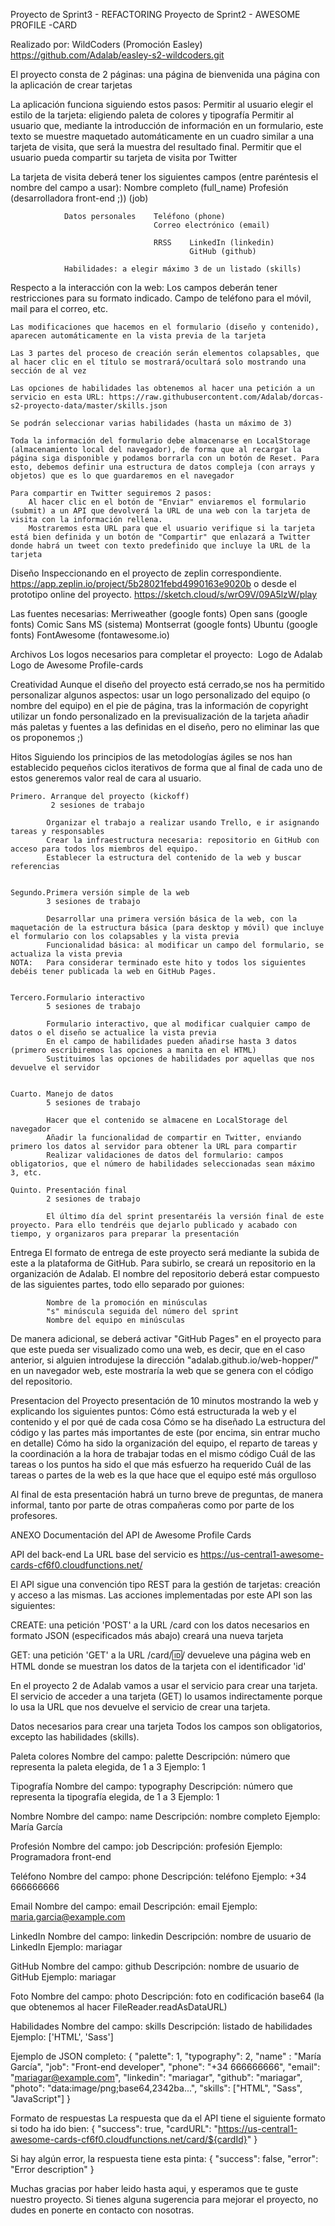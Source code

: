 Proyecto de Sprint3 - REFACTORING
Proyecto de Sprint2 - AWESOME PROFILE -CARD

Realizado por: WildCoders (Promoción Easley)
https://github.com/Adalab/easley-s2-wildcoders.git


El proyecto consta de 2 páginas:    una página de bienvenida
                                    una página con la aplicación de crear tarjetas

La aplicación funciona siguiendo estos pasos:
    Permitir al usuario elegir el estilo de la tarjeta:  eligiendo paleta de colores y                                                             tipografía
    Permitir al usuario que, mediante la introducción de información en un formulario, este texto se muestre maquetado automáticamente en un cuadro similar a una tarjeta de visita, que será la muestra del resultado final.
    Permitir que el usuario pueda compartir su tarjeta de visita por Twitter


La tarjeta de visita deberá tener los siguientes campos (entre paréntesis el nombre del campo a usar):  Nombre completo (full_name)
                Profesión (desarrolladora front-end ;)) (job)

                Datos personales    Teléfono (phone)
                                    Correo electrónico (email)

                                    RRSS    LinkedIn (linkedin)
                                            GitHub (github)

                Habilidades: a elegir máximo 3 de un listado (skills)


Respecto a la interacción con la web:
    Los campos deberán tener restricciones para su formato indicado. Campo de teléfono para el móvil, mail para el correo, etc.

    Las modificaciones que hacemos en el formulario (diseño y contenido), aparecen automáticamente en la vista previa de la tarjeta

    Las 3 partes del proceso de creación serán elementos colapsables, que al hacer clic en el título se mostrará/ocultará solo mostrando una sección de al vez

    Las opciones de habilidades las obtenemos al hacer una petición a un servicio en esta URL​: https://raw.githubusercontent.com/Adalab/dorcas-s2-proyecto-data/master/skills.json

    Se podrán seleccionar varias habilidades (hasta un máximo de 3)

    Toda la información del formulario debe almacenarse en LocalStorage (almacenamiento local del navegador), de forma que al recargar la página siga disponible y podamos borrarla con un botón de Reset. Para esto, debemos definir una estructura de datos compleja (con arrays y objetos) que es lo que guardaremos en el navegador

    Para compartir en Twitter seguiremos 2 pasos:
        Al hacer clic en el botón de "Enviar" enviaremos el formulario (submit) a un API que devolverá la URL de una web con la tarjeta de visita con la información rellena.
        Mostraremos esta URL para que el usuario verifique si la tarjeta está bien definida y un botón de "Compartir" que enlazará a Twitter donde habrá un tweet con texto predefinido que incluye la URL de la tarjeta


Diseño
Inspeccionando en el proyecto de zeplin correspondiente. https://app.zeplin.io/project/5b28021febd4990163e9020b
o desde el prototipo online del proyecto. https://sketch.cloud/s/wrO9V/09A5lzW/play

Las fuentes necesarias: Merriweather (google fonts)
                        Open sans (google fonts)
                        Comic Sans MS (sistema)
                        Montserrat (google fonts)
                        Ubuntu (google fonts)
                        FontAwesome (fontawesome.io)

Archivos
Los logos necesarios para completar el proyecto:   ​ Logo de Adalab​
                                                    ​Logo de Awesome Profile-cards​

Creatividad
Aunque el diseño del proyecto está cerrado,se nos ha permitido personalizar algunos aspectos:
    usar un logo personalizado del equipo (o nombre del equipo) en el pie de página, tras la información de copyright
    utilizar un fondo personalizado en la previsualización de la tarjeta
    añadir más paletas y fuentes a las definidas en el diseño, pero no eliminar las que os proponemos ;)



Hitos
Siguiendo los principios de las metodologías ágiles se nos han establecido pequeños ciclos iterativos de forma que al final de cada uno de estos generemos valor real de cara al usuario.

    Primero. Arranque del proyecto (kickoff)
             2 sesiones de trabajo

            Organizar el trabajo a realizar usando Trello, e ir asignando tareas y responsables
            Crear la infraestructura necesaria: repositorio en GitHub con acceso para todos los miembros del equipo.
            Establecer la estructura del contenido de la web y buscar referencias


    Segundo.Primera versión simple de la web
            3 sesiones de trabajo

            Desarrollar una primera versión básica de la web, con la maquetación de la estructura básica (para desktop y móvil) que incluye el formulario con los colapsables y la vista previa
            Funcionalidad básica: al modificar un campo del formulario, se actualiza la vista previa
    NOTA:   Para considerar terminado este hito y todos los siguientes debéis tener publicada la web en GitHub Pages.


    Tercero.Formulario interactivo
            5 sesiones de trabajo

            Formulario interactivo, que al modificar cualquier campo de datos o el diseño se actualice la vista previa
            En el campo de habilidades pueden añadirse hasta 3 datos (primero escribiremos las opciones a manita en el HTML)
            Sustituimos las opciones de habilidades por aquellas que nos devuelve el servidor


    Cuarto. Manejo de datos
            5 sesiones de trabajo

            Hacer que el contenido se almacene en LocalStorage del navegador
            Añadir la funcionalidad de compartir en Twitter, enviando primero los datos al servidor para obtener la URL para compartir
            Realizar validaciones de datos del formulario: campos obligatorios, que el número de habilidades seleccionadas sean máximo 3, etc.

    Quinto. Presentación final
            2 sesiones de trabajo

            El último día del sprint presentaréis la versión final de este proyecto. Para ello tendréis que dejarlo publicado y acabado con tiempo, y organizaros para preparar la presentación


Entrega
El formato de entrega de este proyecto será mediante la subida de este a la plataforma de GitHub. Para subirlo, se creará un repositorio en la organización de Adalab. El nombre del repositorio deberá estar compuesto de las siguientes partes, todo ello separado por guiones:

            Nombre de la promoción en minúsculas
            "s" minúscula seguida del número del sprint
            Nombre del equipo en minúsculas

De manera adicional, se deberá activar "GitHub Pages" en el proyecto para que este pueda ser visualizado como una web, es decir, que en el caso anterior, si alguien introdujese la dirección "adalab.github.io/web-hopper/" en un navegador web, este mostraría la web que se genera con el código del repositorio.


Presentacion del Proyecto
presentación de 10 minutos mostrando la web y explicando los siguientes puntos:
    Cómo está estructurada la web y el contenido y el por qué de cada cosa
    Cómo se ha diseñado
    La estructura del código y las partes más importantes de este (por encima, sin entrar mucho en detalle)
    Cómo ha sido la organización del equipo, el reparto de tareas y la coordinación a la hora de trabajar todas en el mismo código
    Cuál de las tareas o los puntos ha sido el que más esfuerzo ha requerido
    Cuál de las tareas o partes de la web es la que hace que el equipo esté más orgulloso

Al final de esta presentación habrá un turno breve de preguntas, de manera informal, tanto por parte de otras compañeras como por parte de los profesores.




ANEXO
Documentación del API de Awesome Profile Cards

API del back-end
La URL base del servicio es https://us-central1-awesome-cards-cf6f0.cloudfunctions.net/

El API sigue una convención tipo REST para la gestión de tarjetas: creación y acceso a las mismas. Las acciones implementadas por este API son las siguientes:


CREATE: una petición 'POST' a la URL /card con los datos necesarios en formato JSON (especificados más abajo) creará una nueva tarjeta

GET: una petición 'GET' a la URL /card/:id:/ devueleve una página web en HTML donde se muestran los datos de la tarjeta con el identificador 'id'

En el proyecto 2 de Adalab vamos a usar el servicio para crear una tarjeta. El servicio de acceder a una tarjeta (GET) lo usamos indirectamente porque lo usa la URL que nos devuelve el servicio de crear una tarjeta.

Datos necesarios para crear una tarjeta
Todos los campos son obligatorios, excepto las habilidades (skills).

Paleta colores  Nombre del campo: palette
                Descripción: número que representa la paleta elegida, de 1 a 3
                Ejemplo: 1

Tipografía  Nombre del campo: typography
            Descripción: número que representa la tipografía elegida, de 1 a 3
            Ejemplo: 1

Nombre  Nombre del campo: name
        Descripción: nombre completo
        Ejemplo: María García

Profesión   Nombre del campo: job
            Descripción: profesión
            Ejemplo: Programadora front-end

Teléfono    Nombre del campo: phone
            Descripción: teléfono
            Ejemplo: +34 666666666

Email   Nombre del campo: email
        Descripción: email
        Ejemplo: maria.garcia@example.com

LinkedIn    Nombre del campo: linkedin
            Descripción: nombre de usuario de LinkedIn
            Ejemplo: mariagar

GitHub  Nombre del campo: github
        Descripción: nombre de usuario de GitHub
        Ejemplo: mariagar

Foto    Nombre del campo: photo
        Descripción: foto en codificación base64 (la que obtenemos al hacer FileReader.readAsDataURL)

Habilidades Nombre del campo: skills
            Descripción: listado de habilidades
            Ejemplo: ['HTML', 'Sass']


Ejemplo de JSON completo:
    {
    "palette": 1,
    "typography": 2,
    "name" : "María García",
    "job": "Front-end developer",
    "phone": "+34 666666666",
    "email": "mariagar@example.com",
    "linkedin": "mariagar",
    "github": "mariagar",
    "photo": "data:image/png;base64,2342ba...",
    "skills": ["HTML", "Sass", "JavaScript"]
    }

Formato de respuestas
La respuesta que da el API tiene el siguiente formato si todo ha ido bien:
    {
    "success": true,
    "cardURL": "https://us-central1-awesome-cards-cf6f0.cloudfunctions.net/card/${cardId}"
    }


Si hay algún error, la respuesta tiene esta pinta:
    {
    "success": false,
    "error": "Error description"
    }

Muchas gracias por haber leido hasta aqui, y esperamos que te guste nuestro proyecto.
Si tienes alguna sugerencia para mejorar el proyecto, no dudes en ponerte en contacto con nosotras.


